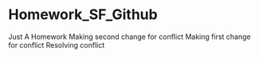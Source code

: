 # Homework_SF_Github
Just A Homework
Making second change for conflict
Making first change for conflict
Resolving conflict

